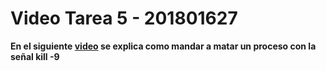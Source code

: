 # Video Tarea 5 - 201801627

**En el siguiente [video](https://youtu.be/zWTpns7IAFI) se explica como mandar a matar un proceso con la señal kill -9**